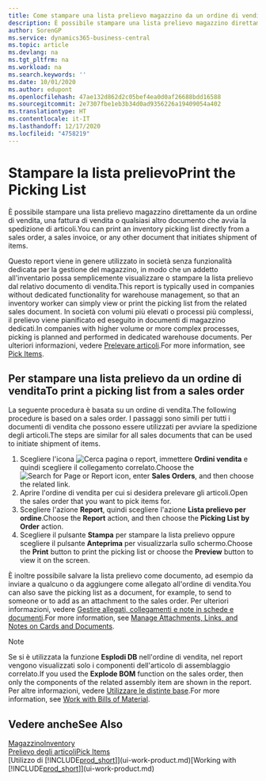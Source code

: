 ```yaml
---
title: Come stampare una lista prelievo magazzino da un ordine di vendita
description: È possibile stampare una lista prelievo magazzino direttamente da un ordine di vendita, vendite, fattura e altri documenti di vendita in uscita.
author: SorenGP
ms.service: dynamics365-business-central
ms.topic: article
ms.devlang: na
ms.tgt_pltfrm: na
ms.workload: na
ms.search.keywords: ''
ms.date: 10/01/2020
ms.author: edupont
ms.openlocfilehash: 47ae132d862d2c05bef4ea0d0af26688bdd16588
ms.sourcegitcommit: 2e7307fbe1eb3b34d0ad9356226a19409054a402
ms.translationtype: HT
ms.contentlocale: it-IT
ms.lasthandoff: 12/17/2020
ms.locfileid: "4758219"
---
```

# <a name="print-the-picking-list"></a><span data-ttu-id="c9fff-103">Stampare la lista prelievo</span><span class="sxs-lookup"><span data-stu-id="c9fff-103">Print the Picking List</span></span>
<span data-ttu-id="c9fff-104">È possibile stampare una lista prelievo magazzino direttamente da un ordine di vendita, una fattura di vendita o qualsiasi altro documento che avvia la spedizione di articoli.</span><span class="sxs-lookup"><span data-stu-id="c9fff-104">You can print an inventory picking list directly from a sales order, a sales invoice, or any other document that initiates shipment of items.</span></span>

<span data-ttu-id="c9fff-105">Questo report viene in genere utilizzato in società senza funzionalità dedicata per la gestione del magazzino, in modo che un addetto all'inventario possa semplicemente visualizzare o stampare la lista prelievo dal relativo documento di vendita.</span><span class="sxs-lookup"><span data-stu-id="c9fff-105">This report is typically used in companies without dedicated functionality for warehouse management, so that an inventory worker can simply view or print the picking list from the related sales document.</span></span> <span data-ttu-id="c9fff-106">In società con volumi più elevati o processi più complessi, il prelievo viene pianificato ed eseguito in documenti di magazzino dedicati.</span><span class="sxs-lookup"><span data-stu-id="c9fff-106">In companies with higher volume or more complex processes, picking is planned and performed in dedicated warehouse documents.</span></span> <span data-ttu-id="c9fff-107">Per ulteriori informazioni, vedere [Prelevare articoli](warehouse-pick-items.md).</span><span class="sxs-lookup"><span data-stu-id="c9fff-107">For more information, see [Pick Items](warehouse-pick-items.md).</span></span>

## <a name="to-print-a-picking-list-from-a-sales-order"></a><span data-ttu-id="c9fff-108">Per stampare una lista prelievo da un ordine di vendita</span><span class="sxs-lookup"><span data-stu-id="c9fff-108">To print a picking list from a sales order</span></span>  
<span data-ttu-id="c9fff-109">La seguente procedura è basata su un ordine di vendita.</span><span class="sxs-lookup"><span data-stu-id="c9fff-109">The following procedure is based on a sales order.</span></span> <span data-ttu-id="c9fff-110">I passaggi sono simili per tutti i documenti di vendita che possono essere utilizzati per avviare la spedizione degli articoli.</span><span class="sxs-lookup"><span data-stu-id="c9fff-110">The steps are similar for all sales documents that can be used to initiate shipment of items.</span></span>

1. <span data-ttu-id="c9fff-111">Scegliere l'icona ![Cerca pagina o report](media/ui-search/search_small.png "Icona Cerca pagina o report"), immettere **Ordini vendita** e quindi scegliere il collegamento correlato.</span><span class="sxs-lookup"><span data-stu-id="c9fff-111">Choose the ![Search for Page or Report](media/ui-search/search_small.png "Search for Page or Report icon") icon, enter **Sales Orders**, and then choose the related link.</span></span>  
2. <span data-ttu-id="c9fff-112">Aprire l'ordine di vendita per cui si desidera prelevare gli articoli.</span><span class="sxs-lookup"><span data-stu-id="c9fff-112">Open the sales order that you want to pick items for.</span></span>  
3. <span data-ttu-id="c9fff-113">Scegliere l'azione **Report**, quindi scegliere l'azione **Lista prelievo per ordine**.</span><span class="sxs-lookup"><span data-stu-id="c9fff-113">Choose the **Report** action, and then choose the **Picking List by Order** action.</span></span>  
4. <span data-ttu-id="c9fff-114">Scegliere il pulsante **Stampa** per stampare la lista prelievo oppure scegliere il pulsante **Anteprima** per visualizzarla sullo schermo.</span><span class="sxs-lookup"><span data-stu-id="c9fff-114">Choose the **Print** button to print the picking list or choose the **Preview** button to view it on the screen.</span></span>

<span data-ttu-id="c9fff-115">È inoltre possibile salvare la lista prelievo come documento, ad esempio da inviare a qualcuno o da aggiungere come allegato all'ordine di vendita.</span><span class="sxs-lookup"><span data-stu-id="c9fff-115">You can also save the picking list as a document, for example, to send to someone or to add as an attachment to the sales order.</span></span> <span data-ttu-id="c9fff-116">Per ulteriori informazioni, vedere [Gestire allegati, collegamenti e note in schede e documenti](ui-how-add-link-to-record.md).</span><span class="sxs-lookup"><span data-stu-id="c9fff-116">For more information, see [Manage Attachments, Links, and Notes on Cards and Documents](ui-how-add-link-to-record.md).</span></span>

> [!NOTE]
> <span data-ttu-id="c9fff-117">Se si è utilizzata la funzione **Esplodi DB** nell'ordine di vendita, nel report vengono visualizzati solo i componenti dell'articolo di assemblaggio correlato.</span><span class="sxs-lookup"><span data-stu-id="c9fff-117">If you used the **Explode BOM** function on the sales order, then only the components of the related assembly item are shown in the report.</span></span> <span data-ttu-id="c9fff-118">Per altre informazioni, vedere [Utilizzare le distinte base](inventory-how-work-BOMs.md).</span><span class="sxs-lookup"><span data-stu-id="c9fff-118">For more information, see [Work with Bills of Material](inventory-how-work-BOMs.md).</span></span>

## <a name="see-also"></a><span data-ttu-id="c9fff-119">Vedere anche</span><span class="sxs-lookup"><span data-stu-id="c9fff-119">See Also</span></span>  
[<span data-ttu-id="c9fff-120">Magazzino</span><span class="sxs-lookup"><span data-stu-id="c9fff-120">Inventory</span></span>](inventory-manage-inventory.md)  
[<span data-ttu-id="c9fff-121">Prelievo degli articoli</span><span class="sxs-lookup"><span data-stu-id="c9fff-121">Pick Items</span></span>](warehouse-pick-items.md)  
<span data-ttu-id="c9fff-122">[Utilizzo di [!INCLUDE[prod_short](includes/prod_short.md)]](ui-work-product.md)</span><span class="sxs-lookup"><span data-stu-id="c9fff-122">[Working with [!INCLUDE[prod_short](includes/prod_short.md)]](ui-work-product.md)</span></span>   
